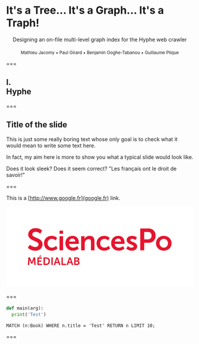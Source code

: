 # It's a Tree... It's a Graph... It's a Traph!

<center>
  <span class="red-title">
    Designing an on-file multi-level graph index for the Hyphe web crawler
  </span>
</center>

<br>

<center>
  <small>
    Mathieu Jacomy • Paul Girard • Benjamin Ooghe-Tabanou • Guillaume Plique
  </small>
</center>

===

<h2>
  <span class="red-number">I.</span><br>Hyphe
</h2>

===

## Title of the slide

This is just some really boring text whose only goal is to check what it would mean to write some text here.

In fact, my aim here is more to show you what a typical slide would look like.

Does it look sleek? Does it seem correct? "Les français ont le droit de savoir!"

===

This is a [http://www.google.fr](google.fr) link.

![logo](img/medialab-logo.svg)

===

```python
def main(arg):
  print('Test')
```

```cypher
MATCH (n:Book) WHERE n.title = 'Test' RETURN n LIMIT 10;
```

===

<!-- .slide: data-background="img/tal.jpg" -->
